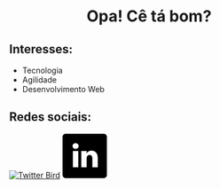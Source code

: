 <h1 align="center"> Opa! Cê tá bom?</h1>
<h2>Interesses:</h2>
  <ul>
    <li>Tecnologia</li>
    <li>Agilidade</li>
    <li>Desenvolvimento Web</li>
  </ul>
<h2>Redes sociais:</h2>
  <a href="https://www.linkedin.com/in/wanderaquino/"><img scr="https://github.com/wanderaquino/wanderaquino/blob/main/assets/twitter.svg" alt="Twitter Bird"></a>
  <a href="https://twitter.com/wander_a_cruz"><img src="https://github.com/wanderaquino/wanderaquino/blob/main/assets/linkedin.svg" alt="Linkedin Logo"></a>
